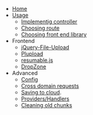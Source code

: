 - [Home](https://github.com/pionl/laravel-chunk-upload/wiki/)
- [Usage](https://github.com/pionl/laravel-chunk-upload/#usage)
	- [Implementig controller](https://github.com/pionl/laravel-chunk-upload/wiki/controller)
	- [Choosing route](https://github.com/pionl/laravel-chunk-upload/wiki/routing)
	- [Choosing front end library](https://github.com/pionl/laravel-chunk-upload/wiki/frontend)
- Frontend
	- [jQuery-File-Upload](https://github.com/pionl/laravel-chunk-upload/wiki/blueimp-file-upload)
	- [Plupload](https://github.com/pionl/laravel-chunk-upload/wiki/plupload)
	- [resumable.js](https://github.com/pionl/laravel-chunk-upload/wiki/blueimp-file-upload)
	- [DropZone](https://github.com/pionl/laravel-chunk-upload/wiki/dropzone)
- Advanced
	- [Config](https://github.com/pionl/laravel-chunk-upload/wiki/config)
	- [Cross domain requests](https://github.com/pionl/laravel-chunk-upload/wiki/Cross-domain-requests)
	- [Saving to cloud](https://github.com/pionl/laravel-chunk-upload/wiki/Saving-to-Cloud).
	- [Providers/Handlers](https://github.com/pionl/laravel-chunk-upload/wiki/More)
	- [Cleaning old chunks](https://github.com/pionl/laravel-chunk-upload/wiki/command)